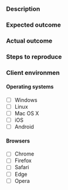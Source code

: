 ### Description


### Expected outcome


<!-- The following sections are applicable only to bug report -->
### Actual outcome 


### Steps to reproduce

### Client environmen
<!-- Check all that apply, extend the description with version if applicable -->
#### Operating systems
- [ ] Windows
- [ ] Linux
- [ ] Mac OS X
- [ ] iOS
- [ ] Android

#### Browsers
- [ ] Chrome
- [ ] Firefox
- [ ] Safari
- [ ] Edge
- [ ] Opera
